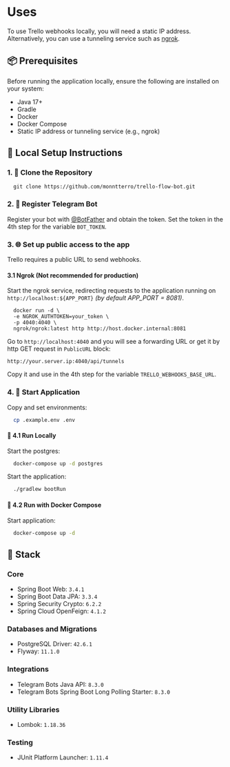 # Uses

To use Trello webhooks locally, you will need a static IP address. Alternatively, you can use a tunneling service such
as [ngrok](https://ngrok.com).

## 📦 Prerequisites

Before running the application locally, ensure the following are installed on your system:

- Java 17+
- Gradle
- Docker
- Docker Compose
- Static IP address or tunneling service (e.g., ngrok)

## 🚀 Local Setup Instructions

### 1. 🔽 Clone the Repository

```shell
  git clone https://github.com/monntterro/trello-flow-bot.git
```

### 2. 🎯 Register Telegram Bot

Register your bot with [@BotFather](https://t.me/botfather) and obtain the token. Set the token in the 4th step for the
variable `BOT_TOKEN`.

### 3. 🌐 Set up public access to the app

Trello requires a public URL to send webhooks.

#### 3.1 Ngrok (Not recommended for production)

Start the ngrok service, redirecting requests to the application running on `http://localhost:${APP_PORT}` _(by default
APP_PORT = 8081)_.

```shell
  docker run -d \
  -e NGROK_AUTHTOKEN=your_token \
  -p 4040:4040 \
  ngrok/ngrok:latest http http://host.docker.internal:8081
```

Go to `http://localhost:4040` and you will see a forwarding URL or get it by http GET request in `PublicURL` block:

```http request
http://your.server.ip:4040/api/tunnels
```

Copy it and use in the 4th step for the variable `TRELLO_WEBHOOKS_BASE_URL`.

### 4. 🏁 Start Application

Copy and set environments:

```bash
  cp .example.env .env
```

#### 🔧 4.1 Run Locally

Start the postgres:

```bash
  docker-compose up -d postgres
```

Start the application:

```bash
  ./gradlew bootRun
```

#### 🐳 4.2 Run with Docker Compose

Start application:

```bash
  docker-compose up -d
```

## 🧱 Stack

### Core

- Spring Boot Web: `3.4.1`
- Spring Boot Data JPA: `3.3.4`
- Spring Security Crypto: `6.2.2`
- Spring Cloud OpenFeign: `4.1.2`

### Databases and Migrations

- PostgreSQL Driver: `42.6.1`
- Flyway: `11.1.0`

### Integrations

- Telegram Bots Java API: `8.3.0`
- Telegram Bots Spring Boot Long Polling Starter: `8.3.0`

### Utility Libraries

- Lombok: `1.18.36`

### Testing

- JUnit Platform Launcher: `1.11.4`

